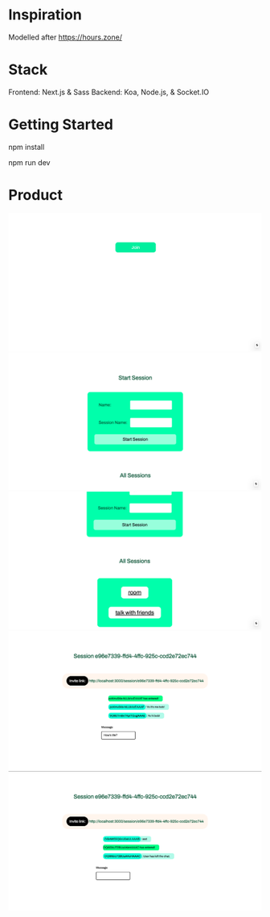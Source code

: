 # Inspiration

Modelled after https://hours.zone/ 

# Stack 

Frontend: Next.js & Sass
Backend: Koa, Node.js, & Socket.IO 

# Getting Started

npm install 

npm run dev

# Product

<img src="./readme-assets/home-page.png">
<img src="./readme-assets/join-page.png">
<img src="./readme-assets/all-sessions.png">
<img src="./readme-assets/session-page.png">
<img src="./readme-assets/session-user-left.png">

